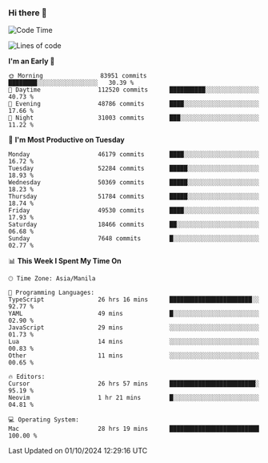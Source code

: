 ### Hi there 👋

<!--START_SECTION:waka-->
![Code Time](http://img.shields.io/badge/Code%20Time-5%2C610%20hrs%2036%20mins-blue)

![Lines of code](https://img.shields.io/badge/From%20Hello%20World%20I%27ve%20Written-120.9%20million%20lines%20of%20code-blue)

**I'm an Early 🐤** 

```text
🌞 Morning                83951 commits       ████████░░░░░░░░░░░░░░░░░   30.39 % 
🌆 Daytime                112520 commits      ██████████░░░░░░░░░░░░░░░   40.73 % 
🌃 Evening                48786 commits       ████░░░░░░░░░░░░░░░░░░░░░   17.66 % 
🌙 Night                  31003 commits       ███░░░░░░░░░░░░░░░░░░░░░░   11.22 % 
```
📅 **I'm Most Productive on Tuesday** 

```text
Monday                   46179 commits       ████░░░░░░░░░░░░░░░░░░░░░   16.72 % 
Tuesday                  52284 commits       █████░░░░░░░░░░░░░░░░░░░░   18.93 % 
Wednesday                50369 commits       █████░░░░░░░░░░░░░░░░░░░░   18.23 % 
Thursday                 51784 commits       █████░░░░░░░░░░░░░░░░░░░░   18.74 % 
Friday                   49530 commits       ████░░░░░░░░░░░░░░░░░░░░░   17.93 % 
Saturday                 18466 commits       ██░░░░░░░░░░░░░░░░░░░░░░░   06.68 % 
Sunday                   7648 commits        █░░░░░░░░░░░░░░░░░░░░░░░░   02.77 % 
```


📊 **This Week I Spent My Time On** 

```text
🕑︎ Time Zone: Asia/Manila

💬 Programming Languages: 
TypeScript               26 hrs 16 mins      ███████████████████████░░   92.77 % 
YAML                     49 mins             █░░░░░░░░░░░░░░░░░░░░░░░░   02.90 % 
JavaScript               29 mins             ░░░░░░░░░░░░░░░░░░░░░░░░░   01.73 % 
Lua                      14 mins             ░░░░░░░░░░░░░░░░░░░░░░░░░   00.83 % 
Other                    11 mins             ░░░░░░░░░░░░░░░░░░░░░░░░░   00.65 % 

🔥 Editors: 
Cursor                   26 hrs 57 mins      ████████████████████████░   95.19 % 
Neovim                   1 hr 21 mins        █░░░░░░░░░░░░░░░░░░░░░░░░   04.81 % 

💻 Operating System: 
Mac                      28 hrs 19 mins      █████████████████████████   100.00 % 
```


 Last Updated on 01/10/2024 12:29:16 UTC
<!--END_SECTION:waka-->


<!--
**rad182/rad182** is a ✨ _special_ ✨ repository because its `README.md` (this file) appears on your GitHub profile.

Here are some ideas to get you started:

- 🔭 I’m currently working on ...
- 🌱 I’m currently learning ...
- 👯 I’m looking to collaborate on ...
- 🤔 I’m looking for help with ...
- 💬 Ask me about ...
- 📫 How to reach me: ...
- 😄 Pronouns: ...
- ⚡ Fun fact: ...
-->
